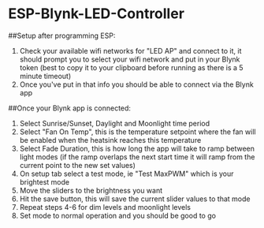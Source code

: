 # ESP-Blynk-LED-Controller

##Setup after programming ESP:

1. Check your available wifi networks for "LED AP" and connect to it, it should prompt you to select your wifi network and put in your Blynk token (best to copy it to your clipboard before running as there is a 5 minute timeout)
2. Once you've put in that info you should be able to connect via the Blynk app

##Once your Blynk app is connected:

1. Select Sunrise/Sunset, Daylight and Moonlight time period
2. Select "Fan On Temp", this is the temperature setpoint where the fan will be enabled when the heatsink reaches this temperature
3. Select Fade Duration, this is how long the app will take to ramp between light modes (if the ramp overlaps the next start time it will ramp from the current point to the new set values)
4. On setup tab select a test mode, ie "Test MaxPWM" which is your brightest mode
5. Move the sliders to the brightness you want
6. Hit the save button, this will save the current slider values to that mode
7. Repeat steps 4-6 for dim levels and moonlight levels
8. Set mode to normal operation and you should be good to go
